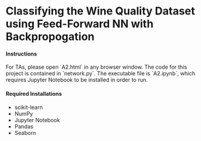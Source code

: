 <h1> 
	Classifying the Wine Quality Dataset using Feed-Forward NN with Backpropogation
</h1>

<h4>
	Instructions
</h4>

<p>
	For TAs, please open `A2.html` in any browser window. The code for this project is contained in `network.py`. The executable file is `A2.ipynb`, which requires Jupyter Notebook to be installed in order to run. 
</p>

<h4>
	Required Installations
</h4>

<ul>
	<li>scikit-learn</li>
	<li>NumPy</li>
	<li>Jupyter Notebook</li>
	<li>Pandas</li>
	<li>Seaborn</li>
</ul>
